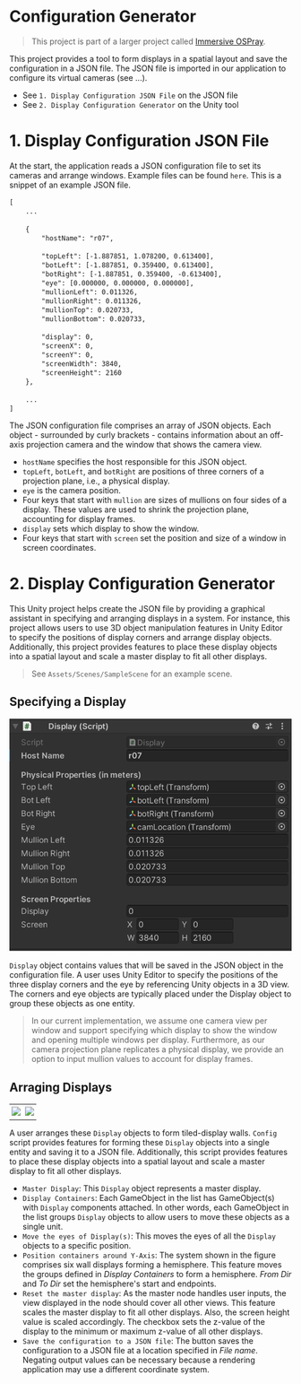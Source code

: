 # Configuration Generator
> This project is part of a larger project called [Immersive OSPray](../README.md).

This project provides a tool to form displays in a spatial layout and save the configuration in a JSON file. The JSON file is imported in our application to configure its virtual cameras (see ...).
- See `1. Display Configuration JSON File` on the JSON file
- See `2. Display Configuration Generator` on the Unity tool

# 1. Display Configuration JSON File
At the start, the application reads a JSON configuration file to set its cameras and arrange windows. 
Example files can be found `here`. This is a snippet of an example JSON file. 

```
[
    ...

    {
        "hostName": "r07",

        "topLeft": [-1.887851, 1.078200, 0.613400],
        "botLeft": [-1.887851, 0.359400, 0.613400],
        "botRight": [-1.887851, 0.359400, -0.613400],
        "eye": [0.000000, 0.000000, 0.000000],
        "mullionLeft": 0.011326,
        "mullionRight": 0.011326,
        "mullionTop": 0.020733,
        "mullionBottom": 0.020733,

        "display": 0,
        "screenX": 0,
        "screenY": 0,
        "screenWidth": 3840,
        "screenHeight": 2160
    },

    ...
]
```

The JSON configuration file comprises an array of JSON objects. Each object - surrounded by curly brackets - contains information about an off-axis projection camera and the window that shows the camera view.
- ```hostName``` specifies the host responsible for this JSON object. 
- ```topLeft```, ```botLeft```, and ```botRight``` are positions of three corners of a projection plane, i.e., a physical display.
- ```eye``` is the camera position. 
- Four keys that start with ```mullion``` are sizes of mullions on four sides of a display. These values are used to shrink the projection plane, accounting for display frames.  
- ```display``` sets which display to show the window.
- Four keys that start with ```screen``` set the position and size of a window in screen coordinates.

# 2. Display Configuration Generator
This Unity project helps create the JSON file by providing a graphical assistant in specifying and arranging displays in a system. For instance, this project allows users to use 3D object manipulation features in Unity Editor to specify the positions of display corners and arrange display objects. Additionally, this project provides features to place these display objects into a spatial layout and scale a master display to fit all other displays. 

> See `Assets/Scenes/SampleScene` for an example scene.

## Specifying a Display
![](Images/Config%20Generator%20-%20display.png)

```Display``` object contains values that will be saved in the JSON object in the configuration file. A user uses Unity Editor to specify the positions of the three display corners and the eye by referencing Unity objects in a 3D view. The corners and eye objects are typically placed under the Display object to group these objects as one entity.

> In our current implementation, we assume one camera view per window and support specifying which display to show the window and opening multiple windows per display. Furthermore, as our camera projection plane replicates a physical display, we provide an option to input mullion values to account for display frames. 

## Arraging Displays
<div id="image-table">
    <table>
	    <tr>
    	    <td style="padding:4px">
        	    <img src="Images/Config%20Generator%20-%203D.png" width="800"/>
      	    </td>
            <td style="padding:4px">
            	<img src="Images/Config%20Generator%20-%20set%20up.png" width="290"/>
            </td>
        </tr>
    </table>
</div>

A user arranges these `Display` objects to form tiled-display walls. `Config` script provides features for forming these `Display` objects into a single entity and saving it to a JSON file. Additionally, this script provides features to place these display objects into a spatial layout and scale a master display to fit all other displays. 
- ```Master Display```: This `Display` object represents a master display. 
- ```Display Containers```: Each GameObject in the list has GameObject(s) with `Display` components attached. In other words, each GameObject in the list groups ```Display``` objects to allow users to move these objects as a single unit.
- ```Move the eyes of Display(s)```: This moves the eyes of all the ```Display``` objects to a specific position.
- ```Position containers around Y-Axis```: The system shown in the figure comprises six wall displays forming a hemisphere. This feature moves the groups defined in *Display Containers* to form a hemisphere. *From Dir* and *To Dir* set the hemisphere's start and endpoints.
- ```Reset the master display```: As the master node handles user inputs, the view displayed in the node should cover all other views. This feature scales the master display to fit all other displays. Also, the screen height value is scaled accordingly. The checkbox sets the z-value of the display to the minimum or maximum z-value of all other displays. 
- ```Save the configuration to a JSON file```: The button saves the configuration to a JSON file at a location specified in *File name*. Negating output values can be necessary because a rendering application may use a different coordinate system.